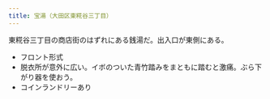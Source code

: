 ```yaml
---
title: 宝湯（大田区東糀谷三丁目）
---
```


東糀谷三丁目の商店街のはずれにある銭湯だ。出入口が東側にある。

* フロント形式
* 脱衣所が意外に広い。イボのついた青竹踏みをまともに踏むと激痛。ぶら下がり器を使おう。
* コインランドリーあり
